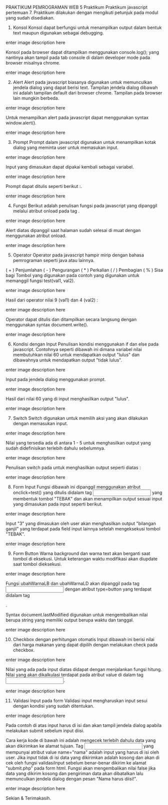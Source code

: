 PRAKTIKUM PEMROGRAMAN WEB 5
Praktikum
Praktikum javascript pertemuan 7. Praktikum dilakukan dengan mengikuti petunjuk pada modul yang sudah disediakan.

1. Konsol
Konsol dapat berfungsi untuk menampilkan output dalam bentuk text maupun digunakan sebagai debugging.

enter image description here

Konsol pada browser dapat ditampilkan menggunakan console.log(); yang nantinya akan tampil pada tab console di dalam developer mode pada browser misalnya chrome.

enter image description here

2. Alert
Alert pada javascript biasanya digunakan untuk memunculkan jendela dialog yang dapat berisi text. Tampilan jendela dialog dibawah ini adalah tampilan default dari browser chrome. Tampilan pada browser lain mungkin berbeda.

enter image description here

Untuk menampilkan alert pada javascript dapat menggunakan syntax window.alert().

enter image description here

3. Prompt
Prompt dalam javascript digunakan untuk menampilkan kotak dialog yang meminta user untuk memasukan input.

enter image description here

Input yang dimasukan dapat dipakai kembali sebagai variabel.

enter image description here

Prompt dapat ditulis seperti berikut :.

enter image description here

4. Fungsi
Berikut adalah penulisan fungsi pada javascript yang dipanggil melalui atribut onload pada tag <body>.

enter image description here

Alert diatas dipanggil saat halaman sudah selesai di muat dengan menggunakan atribut onload.

enter image description here

5. Operator
Operator pada javascript hampir mirip dengan bahasa pemrograman seperti java atau lainnya.

( + ) Penjumlahan
( - ) Pengurangan
( * ) Perkalian
( / ) Pembagian
( % ) Sisa bagi
Tombol yang digunakan pada contoh yang digunakan untuk memanggil fungsi test(val1, val2).

enter image description here

Hasil dari operator nilai 9 (val1) dan 4 (val2) :

enter image description here

Operator dapat ditulis dan ditampilkan secara langsung dengan menggunakan syntax document.write().

enter image description here

6. Kondisi dengan Input
Penulisan kondisi menggunakan if dan else pada javascript. Contohnya seperti dibawah ini dimana variabel nilai membutuhkan nilai 60 untuk mendapatkan output "lulus" dan dibawahnya untuk mendapatkan output "tidak lulus".

enter image description here

Input pada jendela dialog menggunakan prompt.

enter image description here

Hasil dari nilai 60 yang di input menghasilkan output "lulus".

enter image description here

7. Switch
Switch digunakan untuk memilih aksi yang akan dilakukan dengan memasukan input.

enter image description here

Nilai yang tersedia ada di antara 1 - 5 untuk menghasilkan output yang sudah didefinisikan terlebih dahulu sebelumnya.

enter image description here

Penulisan switch pada untuk menghasilkan output seperti diatas :

enter image description here

8. Form Input
Fungsi dibawah ini dipanggil menggunakan atribut onclick=test() yang ditulis didalam tag <input> yang membentuk tombol "TEBAK" dan akan menampilkan output sesuai input yang dimasukan pada input seperti berikut.

enter image description here

Input "3" yang dimasukan oleh user akan menghasilkan output "bilangan ganjil" yang terdapat pada field input lainnya setelah mengeksekusi tombol "TEBAK".

enter image description here

9. Form Button
Warna background dan warna text akan berganti saat tombol di eksekusi. Untuk keterangan waktu modifikasi akan diupdate saat tombol dieksekusi.

enter image description here

Fungsi ubahWarnaLB dan ubahWarnaLD akan dipanggil pada tag <input> dengan atribut type=button yang terdapat didalam tag <form>.

Syntax document.lastModified digunakan untuk mengembalikan nilai berupa string yang memiliki output berupa waktu dan tanggal.

enter image description here

10. Checkbox dengan perhitungan otomatis
Input dibawah ini berisi nilai dari harga makanan yang dapat dipilih dengan melakukan check pada checkbox.

enter image description here

Nilai yang ada pada input diatas didapat dengan menjalankan fungsi hitung. Nilai yang akan dikalkulasi terdapat pada atribut value di dalam tag <input>.

enter image description here

11. Validasi Input pada form
Validasi input mengharuskan input sesui dengan kondisi yang sudah ditentukan.

enter image description here

Pada contoh di atas input harus di isi dan akan tampil jendela dialog apabila melakukan submit sebelum input diisi.

Cara kerja kode di bawah ini adalah mengecek terlebih dahulu data yang akan dikirimkan ke alamat tujuan. Tag <input> yang mempunyai atribut value name="nama" adalah input yang harus di isi oleh user. Jika input tidak di isi data yang dikirimkan adalah kosong dan akan di cek oleh fungsi validasiInput sebelum benar-benar dikirim ke alamat "submit.php" pada form html. Fungsi akan mengembalikan nilai false jika data yang dikirim kosong dan pengiriman data akan dibatalkan lalu memunculkan jendela dialog dengan pesan "Nama harus diisi!".

enter image description here

Sekian & Terimakasih.
